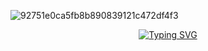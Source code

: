 ![92751e0ca5fb8b890839121c472df4f3](https://github.com/user-attachments/assets/3dd58cff-0fe8-4f7e-a89f-d9d814030245)

<p align="center">
  <a href="https://git.io/typing-svg">
    <img src="https://readme-typing-svg.herokuapp.com?font=Poppins&size=36&pause=900&color=0000FF&center=true&vCenter=true&width=800&height=60&lines=Hello!;I'm+Muhamad+Iqbal+Al+Kautsar.;Student+Developer+at+Esa+Unggul+University.;Passionate+about+Code+%26+Math.;Welcome+to+my+GitHub+profile!" alt="Typing SVG" />
  </a>
</p>




